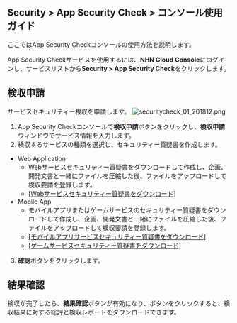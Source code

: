 ## Security > App Security Check > コンソール使用ガイド

ここではApp Security Checkコンソールの使用方法を説明します。

App Security Checkサービスを使用するには、**NHN Cloud Console**にログインし、サービスリストから**Security > App Security Check**をクリックします。

## 検収申請

サービスセキュリティー検収を申請します。
![securitycheck_01_201812.png](https://static.toastoven.net/prod_securitycheck/securitycheck_01_201812.png)

1. App Security Checkコンソールで**検収申請**ボタンをクリックし、**検収申請**ウィンドウでサービス情報を入力します。
2. 検収するサービスの種類を選択し、セキュリティー質疑書を作成します。
  - Web Application
    - Webサービスセキュリティー質疑書をダウンロードして作成し、企画、開発文書と一緒にファイルを圧縮した後、ファイルをアップロードして検収要請を登録します。
    - [[Webサービスセキュリティー質疑書をダウンロード]](http://static.toastoven.net/toastcloud/sdk_download/security/web_security_check.xls)
  - Mobile App
    - モバイルアプリまたはゲームサービスのセキュリティー質疑書をダウンロードして作成し、企画、開発文書と一緒にファイルを圧縮した後、ファイルをアップロードして検収要請を登録します。
    - [[モバイルアプリサービスセキュリティー質疑書をダウンロード]](http://static.toastoven.net/toastcloud/sdk_download/security/mobile_security_check.xls)
    - [[ゲームサービスセキュリティー質疑書をダウンロード]](http://static.toastoven.net/toastcloud/sdk_download/security/game_security_check.xls)
3. **確認**ボタンをクリックします。

## 結果確認

検収が完了したら、**結果確認**ボタンが有効になり、ボタンをクリックすると、検収結果に対する総評と検収レポートをダウンロードできます。
